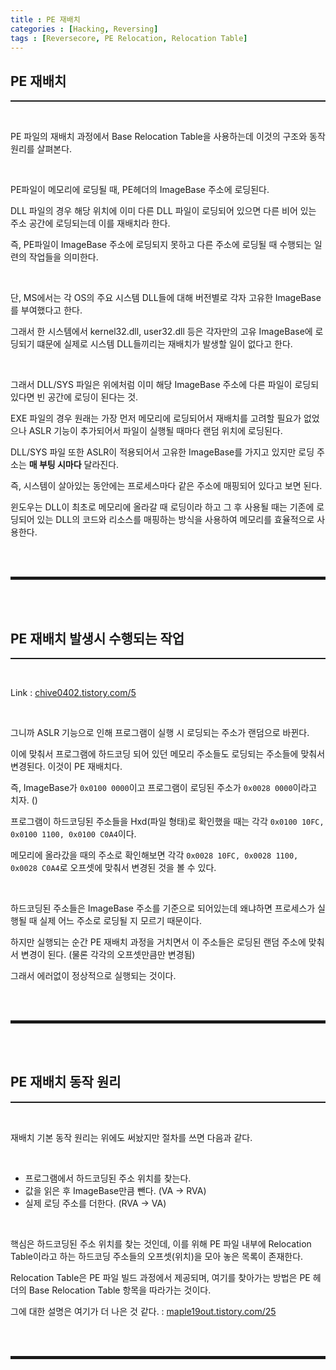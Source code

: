 ```yaml
---
title : PE 재배치
categories : [Hacking, Reversing]
tags : [Reversecore, PE Relocation, Relocation Table]
---
```


## PE 재배치
<hr style="border-top: 1px solid;"><br>

PE 파일의 재배치 과정에서 Base Relocation Table을 사용하는데 이것의 구조와 동작 원리를 살펴본다.

<br>

PE파일이 메모리에 로딩될 때, PE헤더의 ImageBase 주소에 로딩된다.

DLL 파일의 경우 해당 위치에 이미 다른 DLL 파일이 로딩되어 있으면 다른 비어 있는 주소 공간에 로딩되는데 이를 재배치라 한다.

즉, PE파일이 ImageBase 주소에 로딩되지 못하고 다른 주소에 로딩될 때 수행되는 일련의 작업들을 의미한다.

<br>

단, MS에서는 각 OS의 주요 시스템 DLL들에 대해 버전별로 각자 고유한 ImageBase를 부여했다고 한다.

그래서 한 시스템에서 kernel32.dll, user32.dll 등은 각자만의 고유 ImageBase에 로딩되기 떄문에 실제로 시스템 DLL들끼리는 재배치가 발생할 일이 없다고 한다.

<br>

그래서 DLL/SYS 파일은 위에처럼 이미 해당 ImageBase 주소에 다른 파일이 로딩되있다면 빈 공간에 로딩이 된다는 것.

EXE 파일의 경우 원래는 가장 먼저 메모리에 로딩되어서 재배치를 고려할 필요가 없었으나 ASLR 기능이 추가되어서 파일이 실행될 때마다 랜덤 위치에 로딩된다.

DLL/SYS 파일 또한 ASLR이 적용되어서 고유한 ImageBase를 가지고 있지만 로딩 주소는 **매 부팅 시마다** 달라진다. 

즉, 시스템이 살아있는 동안에는 프로세스마다 같은 주소에 매핑되어 있다고 보면 된다.

윈도우는 DLL이 최초로 메모리에 올라갈 때 로딩이라 하고 그 후 사용될 때는 기존에 로딩되어 있는 DLL의 코드와 리소스를 매핑하는 방식을 사용하여 메모리를 효율적으로 사용한다.

<br><br>
<hr style="border: 2px solid;">
<br><br>

## PE 재배치 발생시 수행되는 작업
<hr style="border-top: 1px solid;"><br>

Link
: <a href="https://chive0402.tistory.com/5" target="_blank">chive0402.tistory.com/5</a>

<br>

그니까 ASLR 기능으로 인해 프로그램이 실행 시 로딩되는 주소가 랜덤으로 바뀐다.

이에 맞춰서 프로그램에 하드코딩 되어 있던 메모리 주소들도 로딩되는 주소들에 맞춰서 변경된다. 이것이 PE 재배치다.

즉, ImageBase가 ```0x0100 0000```이고 프로그램이 로딩된 주소가 ```0x0028 0000```이라고 치자. ()

프로그램이 하드코딩된 주소들을 Hxd(파일 형태)로 확인했을 때는 각각 ```0x0100 10FC, 0x0100 1100, 0x0100 C0A4```이다.

메모리에 올라갔을 때의 주소로 확인해보면 각각 ```0x0028 10FC, 0x0028 1100, 0x0028 C0A4```로 오프셋에 맞춰서 변경된 것을 볼 수 있다.

<br>

하드코딩된 주소들은 ImageBase 주소를 기준으로 되어있는데 왜냐하면 프로세스가 실행될 때 실제 어느 주소로 로딩될 지 모르기 때문이다.

하지만 실행되는 순간 PE 재배치 과정을 거치면서 이 주소들은 로딩된 랜덤 주소에 맞춰서 변경이 된다. (물론 각각의 오프셋만큼만 변경됨)

그래서 에러없이 정상적으로 실행되는 것이다.

<br><br>
<hr style="border: 2px solid;">
<br><br>

## PE 재배치 동작 원리
<hr style="border-top: 1px solid;"><br>

재배치 기본 동작 원리는 위에도 써놨지만 절차를 쓰면 다음과 같다.

<br>

+ 프로그램에서 하드코딩된 주소 위치를 찾는다.
+ 값을 읽은 후 ImageBase만큼 뺀다. (VA -> RVA)
+ 실제 로딩 주소를 더한다. (RVA -> VA)

<br>

핵심은 하드코딩된 주소 위치를 찾는 것인데, 이를 위해 PE 파일 내부에 Relocation Table이라고 하는 하드코딩 주소들의 오프셋(위치)을 모아 놓은 목록이 존재한다. 

Relocation Table은 PE 파일 빌드 과정에서 제공되며, 여기를 찾아가는 방법은 PE 헤더의 Base Relocation Table 항목을 따라가는 것이다.

그에 대한 설명은 여기가 더 나은 것 같다.
: <a href="https://maple19out.tistory.com/25" target="_blank">maple19out.tistory.com/25</a>

<br><br>
<hr style="border: 2px solid;">
<br><br>